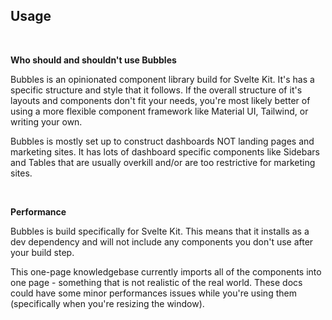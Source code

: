 ---
---

## Usage

<br>

**Who should and shouldn't use Bubbles**

Bubbles is an opinionated component library build for Svelte Kit. It's has a specific structure and style that it follows. If the overall structure of it's layouts and components don't fit your needs, you're most likely better of using a more flexible component framework like Material UI, Tailwind, or writing your own.

Bubbles is mostly set up to construct dashboards NOT landing pages and marketing sites. It has lots of dashboard specific components like Sidebars and Tables that are usually overkill and/or are too restrictive for marketing sites.

<br>

**Performance**

Bubbles is build specifically for Svelte Kit. This means that it installs as a dev dependency and will not
include any components you don't use after your build step.

This one-page knowledgebase currently imports all of the components into one page - something that is not
realistic of the real world. These docs could have some minor performances issues while you're using them
(specifically when you're resizing the window).
